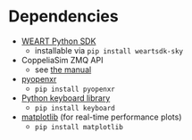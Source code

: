 # Dependencies
- [WEART Python SDK](https://github.com/WEARTHaptics/WEART-SDK-Python)
    - installable via `pip install weartsdk-sky`
- CoppeliaSim ZMQ API
    - see [the manual](https://manual.coppeliarobotics.com/en/zmqRemoteApiOverview.htm)
- [pyopenxr](https://github.com/cmbruns/pyopenxr/)
    - `pip install pyopenxr`
- [Python keyboard library](https://pypi.org/project/keyboard/)
    - `pip install keyboard`
- [matplotlib](https://pypi.org/project/matplotlib/) (for real-time performance plots)
    - `pip install matplotlib`